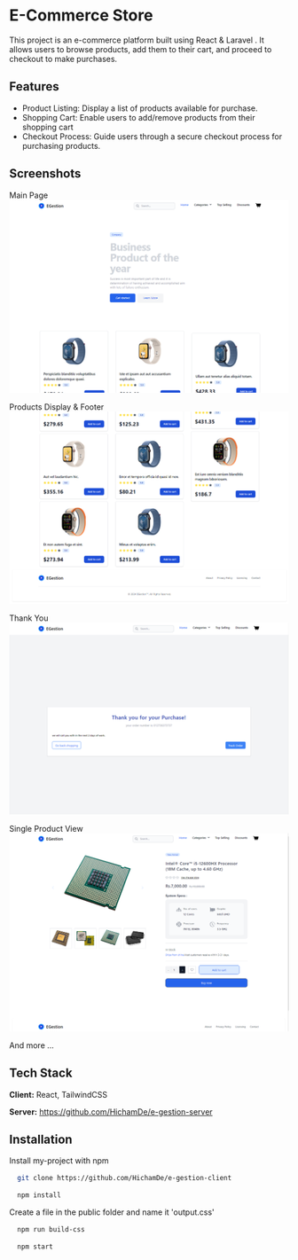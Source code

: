 
# E-Commerce Store

This project is an e-commerce platform built using React & Laravel . It allows users to browse products, add them to their cart, and proceed to checkout to make purchases.

## Features

- Product Listing: Display a list of products available for purchase.
- Shopping Cart: Enable users to add/remove products from their shopping cart
- Checkout Process: Guide users through a secure checkout process for purchasing products.


## Screenshots

Main Page
![App Screenshot](https://github.com/HichamDe/e-gestion-client/blob/master/docs/Screenshot%202024-03-24%20002840.png?raw=true)

Products Display & Footer
![App Screenshot](https://github.com/HichamDe/e-gestion-client/blob/master/docs/Screenshot%202024-03-24%20002907.png?raw=true)


Thank You 
![App Screenshot](https://github.com/HichamDe/e-gestion-client/blob/master/docs/Screenshot%202024-03-24%20002946.png?raw=true)

Single Product View
![App Screenshot](https://github.com/HichamDe/e-gestion-client/blob/master/docs/Screenshot%202024-04-18%20132645.png?raw=true)

And more ...

## Tech Stack

**Client:** React, TailwindCSS

**Server:** https://github.com/HichamDe/e-gestion-server


## Installation

Install my-project with npm

```bash
  git clone https://github.com/HichamDe/e-gestion-client
```
```bash
  npm install
```
Create a file in the public folder and name it 'output.css'
```bash
  npm run build-css
```
```bash
  npm start
```
